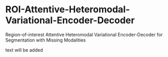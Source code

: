 # ROI-Attentive-Heteromodal-Variational-Encoder-Decoder
Region-of-interest Attentive Heteromodal Variational Encoder-Decoder for Segmentation with Missing Modalities

text will be added
